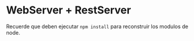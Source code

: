 # WebServer + RestServer

Recuerde que deben ejecutar ``` npm install ``` para reconstruir los modulos de node.